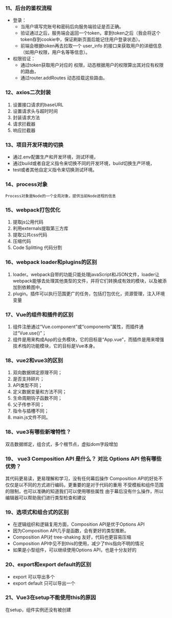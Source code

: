 ### 11、后台的鉴权流程 
- 登录：
  - 当用户填写完账号和密码后向服务端验证是否正确。
  - 验证通过之后，服务端会返回一个token，拿到token之后（我会将这个token存到cookie中，保证刷新页面后能记住用户登录状态）。 
  - 前端会根据token再去拉取一个 user_info 的接口来获取用户的详细信息（如用户权限，用户名等等信息）。
- 权限验证：
  - 通过token获取用户对应的 权限，动态根据用户的权限算出其对应有权限的路由，
  - 通过router.addRoutes 动态挂载这些路由。

### 12、axios二次封装 
1. 设置接口请求的baseURL
2. 设置请求头与超时时间
3. 封装请求方法   
4. 请求拦截器
5. 响应拦截器  

### 13、项目开发环境的切换 
  - 通过.env配置生产和开发环境，测试环境，
  - 通过build或者自定义指令来切换不同的开发环境，build切换生产环境，
  - test或者其他自定义指令来切换测试环境。

### 14、process对象
    Process对象是Node的一个全局对象，提供当前Node进程的信息  	

### 15、webpack打包优化
1. 提取js公用代码
2. 利用externals提取第三方库
3. 提取公共css代码
4. 压缩代码
5. Code Splitting 代码分割

### 16、webpack loader和plugins的区别 
1. loader。webpack自带的功能只能处理javaScript和JSON文件，loader让webpack能够去处理其他类型的文件，并将它们转换成有效的模块，以及被添加到依赖图中。
2. plugin。插件可以执行范围更广的任务，包括打包优化，资源管理，注入环境变量

### 17、Vue的组件和插件的区别 
1. 组件注册通过“Vue.component”或“components”属性，而插件通过“Vue.use()”；
2. 组件是用来构成App的业务模块，它的目标是“App.vue”，而插件是用来增强技术栈的功能模块，它的目标是Vue本身。

### 18、vue2和vue3的区别 
1. 双向数据绑定原理不同；
2. 是否支持碎片；
3. API类型不同；
4. 定义数据变量和方法不同；
5. 生命周期钩子函数不同；
6. 父子传参不同；
7. 指令与插槽不同；
8. main.js文件不同。

### 18、vue3有哪些新增特性？
双击数据绑定，组合式，多个根节点，虚拟dom字段增加

### 19、 vue3 Composition API 是什么？ 对比 Options API 他有哪些优势？
其代码更易读，更易理解和学习，没有任何幕后操作
Composition API的好处不仅仅是以不同的方式进行编码，更重要的是对于代码的重用
不受模板和组件范围的限制，也可以准确的知道我们可以使用哪些属性
由于幕后没有什么操作，所以编辑器可以帮助我们进行类型检查和建议

### 19、选项式和组合式的区别 
- 在逻辑组织和逻辑复用方面，Composition API是优于Options API
- 因为Composition API几乎是函数，会有更好的类型推断。
- Composition API对 tree-shaking 友好，代码也更容易压缩
- Composition API中见不到this的使用，减少了this指向不明的情况
- 如果是小型组件，可以继续使用Options API，也是十分友好的

### 20、export和export default的区别 
- export 可以导出多个 
- export default 只可以导出一个

### 21、Vue3在setup不能使用this的原因
在setup，组件实例还没有被创建